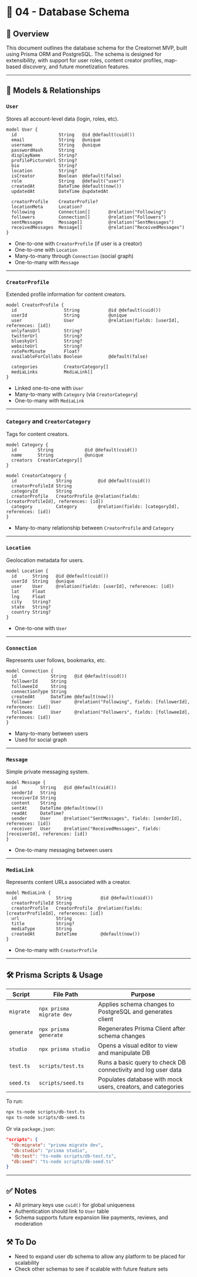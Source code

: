 # 📄 04 - Database Schema

## 🧱 Overview

This document outlines the database schema for the Creatornet MVP, built using Prisma ORM and PostgreSQL. The schema is designed for extensibility, with support for user roles, content creator profiles, map-based discovery, and future monetization features.

---

## 📘 Models & Relationships

### `User`

Stores all account-level data (login, roles, etc).

```prisma
model User {
  id                String   @id @default(cuid())
  email             String   @unique
  username          String   @unique
  passwordHash      String
  displayName       String?
  profilePictureUrl String?
  bio               String?
  location          String?
  isCreator         Boolean  @default(false)
  role              String   @default("user")
  createdAt         DateTime @default(now())
  updatedAt         DateTime @updatedAt

  creatorProfile    CreatorProfile?
  locationMeta      Location?
  following         Connection[]       @relation("Following")
  followers         Connection[]       @relation("Followers")
  sentMessages      Message[]          @relation("SentMessages")
  receivedMessages  Message[]          @relation("ReceivedMessages")
}
```

- One-to-one with `CreatorProfile` (if user is a creator)
- One-to-one with `Location`
- Many-to-many through `Connection` (social graph)
- One-to-many with `Message`

---

### `CreatorProfile`

Extended profile information for content creators.

```prisma
model CreatorProfile {
  id                  String           @id @default(cuid())
  userId              String           @unique
  user                User             @relation(fields: [userId], references: [id])
  onlyfansUrl         String?
  twitterUrl          String?
  blueskyUrl          String?
  websiteUrl          String?
  ratePerMinute       Float?
  availableForCollabs Boolean          @default(false)

  categories          CreatorCategory[]
  mediaLinks          MediaLink[]
}
```

- Linked one-to-one with `User`
- Many-to-many with `Category` (via `CreatorCategory`)
- One-to-many with `MediaLink`

---

### `Category` and `CreatorCategory`

Tags for content creators.

```prisma
model Category {
  id        String            @id @default(cuid())
  name      String            @unique
  creators  CreatorCategory[]
}

model CreatorCategory {
  id               String          @id @default(cuid())
  creatorProfileId String
  categoryId       String
  creatorProfile   CreatorProfile @relation(fields: [creatorProfileId], references: [id])
  category         Category        @relation(fields: [categoryId], references: [id])
}
```

- Many-to-many relationship between `CreatorProfile` and `Category`

---

### `Location`

Geolocation metadata for users.

```prisma
model Location {
  id      String   @id @default(cuid())
  userId  String   @unique
  user    User     @relation(fields: [userId], references: [id])
  lat     Float
  lng     Float
  city    String?
  state   String?
  country String?
}
```

- One-to-one with `User`

---

### `Connection`

Represents user follows, bookmarks, etc.

```prisma
model Connection {
  id             String   @id @default(cuid())
  followerId     String
  followeeId     String
  connectionType String
  createdAt      DateTime @default(now())
  follower       User     @relation("Following", fields: [followerId], references: [id])
  followee       User     @relation("Followers", fields: [followeeId], references: [id])
}
```

- Many-to-many between users
- Used for social graph

---

### `Message`

Simple private messaging system.

```prisma
model Message {
  id         String   @id @default(cuid())
  senderId   String
  receiverId String
  content    String
  sentAt     DateTime @default(now())
  readAt     DateTime?
  sender     User     @relation("SentMessages", fields: [senderId], references: [id])
  receiver   User     @relation("ReceivedMessages", fields: [receiverId], references: [id])
}
```

- One-to-many messaging between users

---

### `MediaLink`

Represents content URLs associated with a creator.

```prisma
model MediaLink {
  id               String           @id @default(cuid())
  creatorProfileId String
  creatorProfile   CreatorProfile  @relation(fields: [creatorProfileId], references: [id])
  url              String
  title            String?
  mediaType        String
  createdAt        DateTime         @default(now())
}
```

- One-to-many with `CreatorProfile`

---

## 🛠️ Prisma Scripts & Usage

| Script         | File Path            | Purpose                                                              |
|----------------|----------------------|----------------------------------------------------------------------|
| `migrate`      | `npx prisma migrate dev` | Applies schema changes to PostgreSQL and generates client        |
| `generate`     | `npx prisma generate`     | Regenerates Prisma Client after schema changes                     |
| `studio`       | `npx prisma studio`       | Opens a visual editor to view and manipulate DB                    |
| `test.ts`      | `scripts/test.ts`         | Runs a basic query to check DB connectivity and log user data      |
| `seed.ts`      | `scripts/seed.ts`         | Populates database with mock users, creators, and categories       |

To run:
```bash
npx ts-node scripts/db-test.ts
npx ts-node scripts/db-seed.ts
```

Or via `package.json`:
```json
"scripts": {
  "db:migrate": "prisma migrate dev",
  "db:studio": "prisma studio",
  "db:test": "ts-node scripts/db-test.ts",
  "db:seed": "ts-node scripts/db-seed.ts"
}
```

---

## ✅ Notes

- All primary keys use `cuid()` for global uniqueness
- Authentication should link to `User` table
- Schema supports future expansion like payments, reviews, and moderation

## ⚒️ To Do
- Need to expand user db schema to allow any platform to be placed for scalability
- Check other schemas to see if scalable with future feature sets